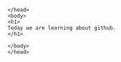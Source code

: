 <!DOCTYPE html>
<html>
  <head>
    <meta charest="UTF-8"> 
    <meta name="description" content= Jafnun Lisa web student of Thomas Edison CTE HS">
    <meta name="keywords" content="Thomas Edison">
    <meta name="author" content="Jafnun Lisa">
    <title> 
       Jafnun lisa Senior studnet at Thomas Edison Hs
    </title>
  
     </head>
     <body>
     <h1>
     Today we are learning about github.
     </h1>

     </body>
     </head>
     
</html>
